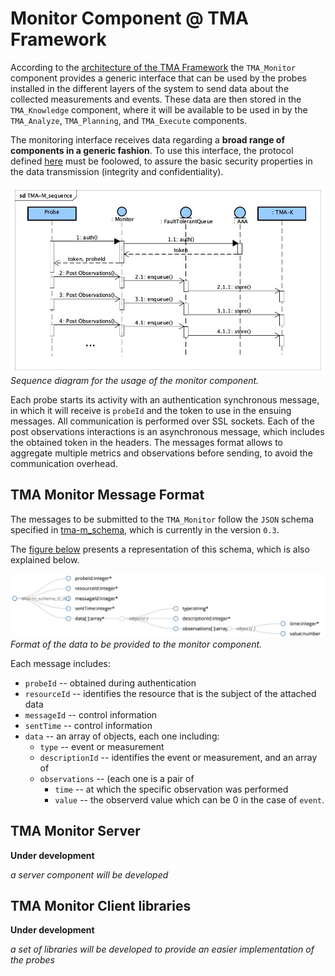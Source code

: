 # Monitor Component @ TMA Framework

According to the [architecture of the TMA Framework](https://github.com/nmsa/tma-framework/blob/master/architecture/diagrams/TMA-Platform_Architecture.jpg)
the `TMA_Monitor` component provides a generic interface that can be used by the probes installed in the different layers of the system to send data about the collected measurements and events. 
These data are then stored in the `TMA_Knowledge` component, where it will be available to be used in by the `TMA_Analyze`, `TMA_Planning`, and `TMA_Execute` components.


The monitoring interface receives data regarding a **broad range of components in a generic fashion**.
To use this interface, the protocol defined [here](https://github.com/nmsa/tma-framework/blob/master/architecture/diagrams/TMA-M/TMA-M_sequence.jpg) must be foolowed, to assure the basic security properties in the data transmission (integrity and confidentiality). 

*![Monitor Usage Sequence Diagram](https://github.com/nmsa/tma-framework/blob/master/architecture/diagrams/TMA-M/TMA-M_sequence.jpg) Sequence diagram for the usage of the monitor component.*

Each probe starts its activity with an authentication synchronous message, in which it will receive is `probeId` and the token to use in the ensuing messages. 
All communication is performed over SSL sockets.
Each of the post observations interactions is an asynchronous message, which includes the obtained token in the headers. 
The messages format allows to aggregate multiple metrics and observations before sending, to avoid the communication overhead.


## TMA Monitor Message Format
The messages to be submitted to the `TMA_Monitor` follow the `JSON` schema specified in [tma-m_schema](interface/atmosphere_tma-m_schema.json), which is currently in the version `0.3`.

The [figure below](interface/atmosphere_tma-m_schema.png)  presents a representation of this schema, which is also explained below. 

*![Monitor Schema](interface/atmosphere_tma-m_schema.png)Format of the data to be provided to the monitor component.*

Each message includes:

* `probeId` -- obtained during authentication
* `resourceId` -- identifies the resource that is the subject of the attached data
* `messageId` -- control information 
* `sentTime` -- control information 
* `data` -- an array of objects, each one including: 
	* `type` -- event or measurement
	* `descriptionId` -- identifies the event or measurement, and an array of 
	* `observations` -- (each one is a pair of 
		* `time` -- at which the specific observation was performed
		* `value` -- the observerd value which can be 0 in the case of `event`.



## TMA Monitor Server

**Under development**

*a server component will be developed*




## TMA Monitor Client libraries

**Under development**

*a set of libraries will be developed to provide an easier implementation of the probes*






